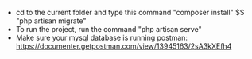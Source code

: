 * cd to the current folder and type this command "composer install" $$ "php artisan migrate"
* To run the project, run the command "php artisan serve"
* Make sure your mysql database is running
postman: https://documenter.getpostman.com/view/13945163/2sA3kXEfh4

